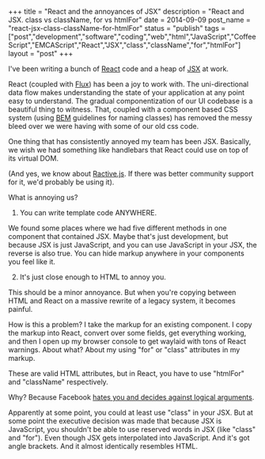 +++
title = "React and the annoyances of JSX"
description = "React and JSX. class vs className, for vs htmlFor"
date = 2014-09-09
post_name = "react-jsx-class-className-for-htmlFor"
status = "publish"
tags = ["post","development","software","coding","web","html","JavaScript","CoffeeScript","EMCAScript","React","JSX","class","className","for","htmlFor"]
layout = "post"
+++

I've been writing a bunch of [React](http://facebook.github.io/react/) code and a heap of [JSX](http://facebook.github.io/react/docs/jsx-in-depth.html) at work.

React (coupled with [Flux](http://facebook.github.io/flux/docs/overview.html)) has been a joy to work with. The uni-directional data flow makes understanding the state of your application at any point easy to understand. The gradual componentization of our UI codebase is a beautiful thing to witness. That, coupled with a component based CSS system (using [BEM](https://bem.info/method/) guidelines for naming classes) has removed the messy bleed over we were having with some of our old css code.

One thing that has consistently annoyed my team has been JSX. Basically, we wish we had something like handlebars that React could use on top of its virtual DOM.

(And yes, we know about [Ractive.js](http://www.ractivejs.org/). If there was better community support for it, we'd probably be using it).

What is annoying us?

1) You can write template code ANYWHERE.

We found some places where we had five different methods in one component that contained JSX. Maybe that's just development, but because JSX is just JavaScript, and you can use JavaScript in your JSX, the reverse is also true. You can hide markup anywhere in your components you feel like it.

2) It's just close enough to HTML to annoy you.

This should be a minor annoyance. But when you're copying between HTML and React on a massive rewrite of a legacy system, it becomes painful.

How is this a problem? I take the markup for an existing component. I copy the markup into React, convert over some fields, get everything working, and then I open up my browser console to get waylaid with tons of React warnings. About what? About my using "for" or "class" attributes in my markup.

These are valid HTML attributes, but in React, you have to use "htmlFor" and "className" respectively.

Why? Because Facebook [hates you and decides against logical arguments](https://github.com/facebook/react/pull/269).

Apparently at some point, you could at least use "class" in your JSX. But at some point the executive decision was made that because JSX is JavaScript, you shouldn't be able to use reserved words in JSX (like "class" and "for"). Even though JSX gets interpolated into JavaScript. And it's got angle brackets. And it almost identically resembles HTML.
